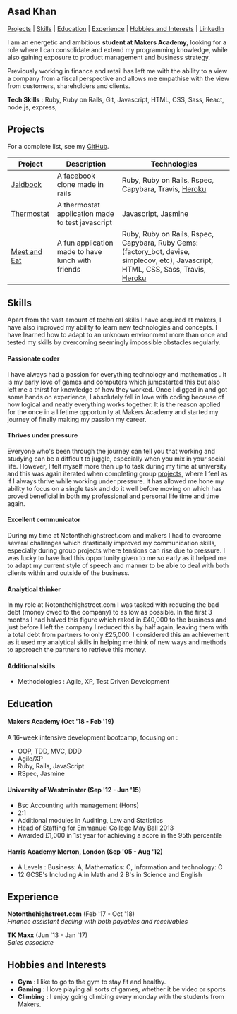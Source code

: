 ## Asad Khan

[Projects](#projects) | [Skills](#skills) | [Education](#education) | [Experience](#experience) | [Hobbies and Interests](#hobbies-and-interests) | [LinkedIn](www.linkedin.com/in/asad-khan-b1924859)

I am an energetic and ambitious **student at Makers Academy**, looking for a role where I can consolidate and extend my programming knowledge, while also gaining exposure to product management and business strategy.

Previously working in finance and retail has left me with the ability to a view a company from a fiscal perspective and allows me empathise with the view from customers, shareholders and clients.

**Tech Skills** : Ruby, Ruby on Rails, Git, Javascript, HTML, CSS, Sass, React, node.js, express, 

## Projects

For a complete list, see my [GitHub](https://github.com/AsadK47?tab=repositoriess).

| Project   | Description | Technologies |
|---        |---         |---           |
| [Jaidbook](https://github.com/AsadK47/Jaidbook)  | A facebook clone made in rails | Ruby, Ruby on Rails, Rspec, Capybara, Travis, [Heroku](https://jaidbook.herokuapp.com/) |
| [Thermostat](https://github.com/AsadK47/Thermostat) | A thermostat application made to test javascript  | Javascript, Jasmine |
| [Meet and Eat](https://github.com/AsadK47/Meet-and-Eat) | A fun application made to have lunch with friends | Ruby, Ruby on Rails, Rspec, Capybara, Ruby Gems: (factory_bot, devise, simplecov, etc), Javascript, HTML, CSS, Sass, Travis, [Heroku](https://meet-andeat.herokuapp.com/) |

## Skills

Apart from the vast amount of technical skills I have acquired at makers, I have also improved my ability to learn new technologies and concepts. I have learned how to adapt to an unknown environment more than once and tested my skills by overcoming seemingly impossible obstacles regularly. 

#### Passionate coder

I have always had a passion for everything technology and mathematics . It is my early love of games and computers which jumpstarted this but also left me a thirst for knowledge of how they worked. Once I digged in and got some hands on experience, I absolutely fell in love with coding because of how logical and neatly everything works together. It is the reason applied for the once in a lifetime opportunity at Makers Academy and started my journey of finally making my passion my career.

#### Thrives under pressure

Everyone who's been through the journey can tell you that working and studying can be a difficult to juggle, especially when you mix in your social life. However, I felt myself more than up to task during my time at university and this was again iterated when completing group [projects](#projects), where I feel as if I always thrive while working under pressure. It has allowed me hone my ability to focus on a single task and do it well before moving on which has proved beneficial in both my professional and personal life time and time again.

#### Excellent communicator

During my time at Notonthehighstreet.com and makers I had to overcome several challenges which drastically improved my communication skills, especially during group projects where tensions can rise due to pressure. I was lucky to have had this opportunity given to me so early as it helped me to adapt my current style of speech and manner to be able to deal with both clients within and outside of the business.

#### Analytical thinker

In my role at Notonthehighstreet.com I was tasked with reducing the bad debt (money owed to the company) to as low as possible. In the first 3 months I had halved this figure which raked in £40,000 to the business and just before I left the company I reduced this by half again, leaving them with a total debt from partners to only £25,000. I considered this an achievement as it used my analytical skills in helping me think of new ways and methods to approach the partners to retrieve this money.

#### Additional skills

 - Methodologies : Agile, XP, Test Driven Development 

## Education

#### Makers Academy (Oct '18 - Feb '19)

A 16-week intensive development bootcamp, focusing on :

- OOP, TDD, MVC, DDD
- Agile/XP
- Ruby, Rails, JavaScript
- RSpec, Jasmine

#### University of Westminster (Sep '12 - Jun '15)

- Bsc Accounting with management (Hons)
- 2:1
- Additional modules in Auditing, Law and Statistics
- Head of Staffing for Emmanuel College May Ball 2013
- Awarded £1,000 in 1st year for achieving a score in the 95th percentile 

#### Harris Academy Merton, London (Sep '05 - Aug '12)

- A Levels : Business: A, Mathematics: C, Information and technology: C
- 12 GCSE's Including A in Math and 2 B's in Science and English

## Experience

**Notonthehighstreet.com** (Feb '17 - Oct '18)    
*Finance assistant dealing with both payables and receivables*  

**TK Maxx** (Jun '13 - Jan '17)   
*Sales associate*  

## Hobbies and Interests
- **Gym** : I like to go to the gym to stay fit and healthy.
- **Gaming** : I love playing all sorts of games, whether it be video or sports
- **Climbing** : I enjoy going climbing every monday with the students from Makers.
